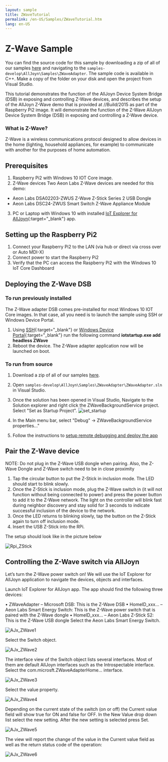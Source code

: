 ```yaml
---
layout: sample
title: ZWaveTutorial
permalink: /en-US/Samples/ZWaveTutorial.htm
lang: en-US
---
```


# Z-Wave Sample

You can find the source code for this sample by downloading a zip of all of our samples [here](https://github.com/ms-iot/samples/archive/develop.zip) and navigating to the `samples-develop\AllJoyn\Samples\ZWaveAdapter`.  The sample code is available in C++. Make a copy of the folder on your disk and open the project from Visual Studio.

This tutorial demonstrates the function of the AllJoyn Device System Bridge (DSB) in exposing and controlling Z-Wave devices, and describes the setup of the AllJoyn Z-Wave demo that is provided at //Build/2015 as part of the Raspberry Pi2 image. It will demonstrate the function of the Z-Wave AllJoyn Device System Bridge (DSB) in exposing and controlling a Z-Wave device.

### What is Z-Wave?

Z-Wave is a wireless communications protocol designed to allow devices in the home (lighting, household appliances, for example) to communicate with another for the purposes of home automation.

## Prerequisites

1. Raspberry Pi2 with Windows 10 IOT Core image.
2. <a name="AllJoyn_Z_Wave"></a>Z-Wave devices  Two Aeon Labs Z-Wave devices are needed for this demo:
  * Aeon Labs DSA02203-ZWUS Z-Wave Z-Stick Series 2 USB Dongle
  * Aeon Labs DSC24-ZWUS Smart Switch Z-Wave Appliance Module
3. PC or Laptop with Windows 10 with installed [IoT Explorer for AllJoyn]({{site.baseurl}}/en-US/Docs/AllJoyn.htm#AllJoynExplorer){:target="_blank"} app.


## Setting up the Raspberry Pi2

1. Connect your Raspberry Pi2 to the LAN (via hub or direct via cross over or Auto MDI-X)
2. Connect power to start the Raspberry Pi2
3. Verify that the PC can access the Raspberry Pi2 with the Windows 10 IoT Core Dashboard

## Deploying the Z-Wave DSB

### To run previously installed

The Z-Wave adapter DSB comes pre-installed for most Windows 10 IOT Core images. In that case, all you need is to launch the sample using SSH or Windows Device Portal. 

1. Using [SSH]({{site.baseurl}}/en-US/Docs/SSH.htm){:target="_blank"} or [Windows Device Portal]({{site.baseurl}}/en-US/Docs/tools/DevicePortal.htm){:target="_blank"} run the following command
   **iotstartup.exe add headless ZWave**
2. Reboot the device. The Z-Wave adapter application now will be launched on boot.

### To run from source
1. Download a zip of all of our samples [here](https://github.com/ms-iot/samples/archive/develop.zip).
2. Open `samples-develop\AllJoyn\Samples\ZWaveAdapter\ZWaveAdapter.sln` in Visual Studio.
3. Once the solution has been opened in Visual Studio, Navigate to the Solution explorer and right click the ZWaveBackgroundService project. Select "Set as Startup Project". ![set_startup]({{site.baseurl}}/Resources/images/AllJoyn/startup_proj.png)

4.  In the Main menu bar, select "Debug" -> ZWaveBackgroundService properties…"
5.  Follow the instructions to [setup remote debugging and deploy the app]({{site.baseurl}}/{{page.lang}}/Docs/AppDeployment.htm#cpp)

## Pair the Z-Wave device

NOTE: Do not plug in the Z-Wave USB dongle when pairing. Also, the Z-Wave Dongle and Z-Wave switch need to be in close proximity
1. Tap the circular button to put the Z-Stick in inclusion mode.  The LED should start to blink slowly.
2. Once the Z-Stick is inclusion mode, plug the Z-Wave switch in (it will not function without being connected to power) and press the power button to add it to the Z-Wave network.  The light on  the controller will blink fast during neighbor discovery and stay solid for 3 seconds to indicate successful inclusion of the device to the network.
3. Once the LED returns to blinking slowly, tap the button on the Z-Stick again to turn off inclusion mode.
4. Insert the USB Z-Stick into the RPi.

The setup should look like in the picture below

![Rpi_ZStick]({{site.baseurl}}/Resources/images/AllJoyn/ZStick_RPi.png)

## Controlling the Z-Wave switch via AllJoyn

Let’s turn the Z-Wave power switch on! We will use the IoT Explorer for AllJoyn application to navigate the devices, objects and interfaces.

Launch IoT Explorer for AllJoyn app. The app should find the following three devices:

• ZWaveAdapter  – Microsoft DSB: This is the Z-Wave DSB
• HomeID_xxx…  – Aeon Labs Smart Energy Switch: This is the Z-Wave power switch that is paired with the Z-Wave dongle
• HomeID_xxx…  – Aeon Labs Z-Stick S2: This is the Z-Wave USB dongle  Select the Aeon Labs Smart Energy Switch.

![AJx_ZWave1]({{site.baseurl}}/Resources/images/AllJoyn/Ajx_shot1.png)

Select the Switch object.

![AJx_ZWave2]({{site.baseurl}}/Resources/images/AllJoyn/ajx_shot2.png)

  The interface view of the Switch object lists several interfaces. Most of them are default AllJoyn interfaces such as the Introspectable interface. Select the com.microsft.ZWaveAdapterHome… interface.


![AJx_ZWave3]({{site.baseurl}}/Resources/images/AllJoyn/Ajx_shot3.png)


Select the value property.

![AJx_ZWave4]({{site.baseurl}}/Resources/images/AllJoyn/Ajx_shot4.png)

  Depending on the current state of the switch (on or off) the Current value field will show true for ON and false for OFF. In the New Value drop down list select the new setting. After the new setting is selected press Set.

![AJx_ZWave5]({{site.baseurl}}/Resources/images/AllJoyn/Ajx_shot5.png)

  The view will report the change of the value in the Current value field as well as the return status code of the operation:

![AJx_ZWave6]({{site.baseurl}}/Resources/images/AllJoyn/Ajx_shot6.jpg)


